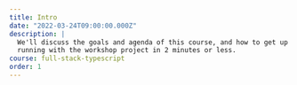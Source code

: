 ```yaml
---
title: Intro
date: "2022-03-24T09:00:00.000Z"
description: |
  We'll discuss the goals and agenda of this course, and how to get up and
  running with the workshop project in 2 minutes or less.
course: full-stack-typescript
order: 1
---
```

